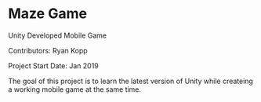# Maze Game
Unity Developed Mobile Game
<p>Contributors: Ryan Kopp</p>
<p>Project Start Date: Jan 2019</p>

<p>The goal of this project is to learn the latest version of Unity while createing a working mobile game at the same time.</p>
